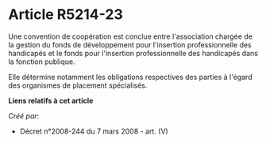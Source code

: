 # Article R5214-23

Une convention de coopération est conclue entre l'association chargée de la gestion du fonds de développement pour
l'insertion professionnelle des handicapés et le fonds pour l'insertion professionnelle des handicapés dans la fonction
publique.

Elle détermine notamment les obligations respectives des parties à l'égard des organismes de placement spécialisés.

**Liens relatifs à cet article**

_Créé par_:

  - Décret n°2008-244 du 7 mars 2008 - art. (V)
